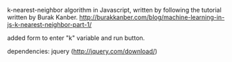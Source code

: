 k-nearest-neighbor algorithm in Javascript, written by following the tutorial written by Burak Kanber. http://burakkanber.com/blog/machine-learning-in-js-k-nearest-neighbor-part-1/

added form to enter "k" variable and run button.

dependencies:
jquery (http://jquery.com/download/)
